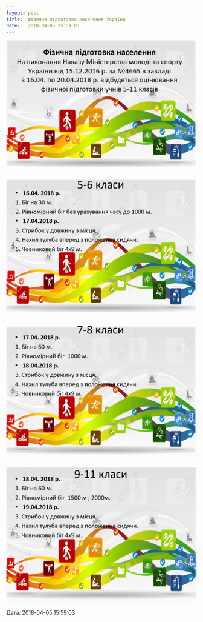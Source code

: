 ```yaml
---
layout: post
title:  Фізична підготовка населення України
date:   2018-04-05 15:59:03
---
```

![](/assets/tiger-1522933037.png)

 ![](/assets/tiger-1522933069.png)

 ![](/assets/tiger-1522933099.png)

 ![](/assets/tiger-1522933126.png)

  
Дата: 2018-04-05 15:59:03